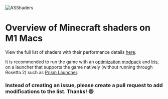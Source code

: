 ![ASShaders](https://moustash.dev/assets/as-shaders-banner.png)

# Overview of Minecraft shaders on M1 Macs

View the full list of shaders with their performance details [here](DATA.md).

It is recommended to run the game with an [optimization modpack](https://modrinth.com/modpack/sop) and [Iris](https://modrinth.com/mod/iris),
on a launcher that supports the game natively (without running through Rosetta 2) such as [Prism Launcher](https://prismlauncher.org/).

### Instead of creating an issue, please create a pull request to add modifications to the list. Thanks! 😄
